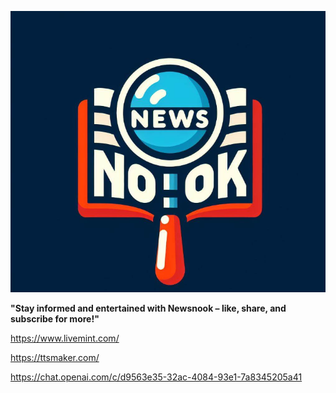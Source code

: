 ![img.png](img.png)

**"Stay informed and entertained with Newsnook – like, share, and subscribe for more!"**



https://www.livemint.com/

https://ttsmaker.com/


https://chat.openai.com/c/d9563e35-32ac-4084-93e1-7a8345205a41